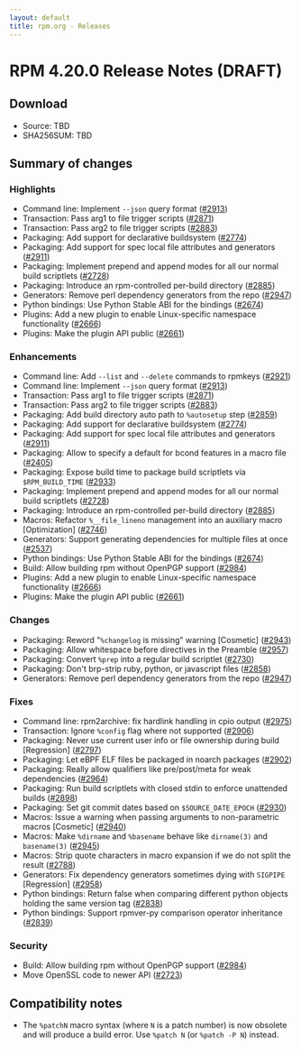 ```yaml
---
layout: default
title: rpm.org - Releases
---
```


# RPM 4.20.0 Release Notes (DRAFT)

## Download
* Source: TBD
* SHA256SUM: TBD

## Summary of changes
### Highlights
* Command line: Implement `--json` query format ([#2913](https://github.com/rpm-software-management/rpm/pull/2913))
* Transaction: Pass arg1 to file trigger scripts ([#2871](https://github.com/rpm-software-management/rpm/pull/2871))
* Transaction: Pass arg2 to file trigger scripts ([#2883](https://github.com/rpm-software-management/rpm/pull/2883))
* Packaging: Add support for declarative buildsystem ([#2774](https://github.com/rpm-software-management/rpm/pull/2774))
* Packaging: Add support for spec local file attributes and generators ([#2911](https://github.com/rpm-software-management/rpm/pull/2911))
* Packaging: Implement prepend and append modes for all our normal build scriptlets ([#2728](https://github.com/rpm-software-management/rpm/pull/2728))
* Packaging: Introduce an rpm-controlled per-build directory ([#2885](https://github.com/rpm-software-management/rpm/pull/2885))
* Generators: Remove perl dependency generators from the repo ([#2947](https://github.com/rpm-software-management/rpm/pull/2947))
* Python bindings: Use Python Stable ABI for the bindings ([#2674](https://github.com/rpm-software-management/rpm/pull/2674))
* Plugins: Add a new plugin to enable Linux-specific namespace functionality ([#2666](https://github.com/rpm-software-management/rpm/pull/2666))
* Plugins: Make the plugin API public ([#2661](https://github.com/rpm-software-management/rpm/pull/2661))

### Enhancements
* Command line: Add `--list` and `--delete` commands to rpmkeys ([#2921](https://github.com/rpm-software-management/rpm/pull/2921))
* Command line: Implement `--json` query format ([#2913](https://github.com/rpm-software-management/rpm/pull/2913))
* Transaction: Pass arg1 to file trigger scripts ([#2871](https://github.com/rpm-software-management/rpm/pull/2871))
* Transaction: Pass arg2 to file trigger scripts ([#2883](https://github.com/rpm-software-management/rpm/pull/2883))
* Packaging: Add build directory auto path to `%autosetup` step ([#2859](https://github.com/rpm-software-management/rpm/pull/2859))
* Packaging: Add support for declarative buildsystem ([#2774](https://github.com/rpm-software-management/rpm/pull/2774))
* Packaging: Add support for spec local file attributes and generators ([#2911](https://github.com/rpm-software-management/rpm/pull/2911))
* Packaging: Allow to specify a default for bcond features in a macro file ([#2405](https://github.com/rpm-software-management/rpm/pull/2405))
* Packaging: Expose build time to package build scriptlets via `$RPM_BUILD_TIME` ([#2933](https://github.com/rpm-software-management/rpm/pull/2933))
* Packaging: Implement prepend and append modes for all our normal build scriptlets ([#2728](https://github.com/rpm-software-management/rpm/pull/2728))
* Packaging: Introduce an rpm-controlled per-build directory ([#2885](https://github.com/rpm-software-management/rpm/pull/2885))
* Macros: Refactor `%__file_lineno` management into an auxiliary macro [Optimization] ([#2746](https://github.com/rpm-software-management/rpm/pull/2746))
* Generators: Support generating dependencies for multiple files at once ([#2537](https://github.com/rpm-software-management/rpm/pull/2537))
* Python bindings: Use Python Stable ABI for the bindings ([#2674](https://github.com/rpm-software-management/rpm/pull/2674))
* Build: Allow building rpm without OpenPGP support ([#2984](https://github.com/rpm-software-management/rpm/pull/2984))
* Plugins: Add a new plugin to enable Linux-specific namespace functionality ([#2666](https://github.com/rpm-software-management/rpm/pull/2666))
* Plugins: Make the plugin API public ([#2661](https://github.com/rpm-software-management/rpm/pull/2661))

### Changes
* Packaging: Reword "`%changelog` is missing" warning [Cosmetic] ([#2943](https://github.com/rpm-software-management/rpm/pull/2943))
* Packaging: Allow whitespace before directives in the Preamble ([#2957](https://github.com/rpm-software-management/rpm/pull/2957))
* Packaging: Convert `%prep` into a regular build scriptlet ([#2730](https://github.com/rpm-software-management/rpm/pull/2730))
* Packaging: Don't brp-strip ruby, python, or javascript files ([#2858](https://github.com/rpm-software-management/rpm/pull/2858))
* Generators: Remove perl dependency generators from the repo ([#2947](https://github.com/rpm-software-management/rpm/pull/2947))

### Fixes
* Command line: rpm2archive: fix hardlink handling in cpio output ([#2975](https://github.com/rpm-software-management/rpm/pull/2975))
* Transaction: Ignore `%config` flag where not supported ([#2906](https://github.com/rpm-software-management/rpm/pull/2906))
* Packaging: Never use current user info or file ownership during build [Regression] ([#2797](https://github.com/rpm-software-management/rpm/pull/2797))
* Packaging: Let eBPF ELF files be packaged in noarch packages ([#2902](https://github.com/rpm-software-management/rpm/pull/2902))
* Packaging: Really allow qualifiers like pre/post/meta for weak dependencies ([#2964](https://github.com/rpm-software-management/rpm/pull/2964))
* Packaging: Run build scriptlets with closed stdin to enforce unattended builds ([#2898](https://github.com/rpm-software-management/rpm/pull/2898))
* Packaging: Set git commit dates based on `$SOURCE_DATE_EPOCH` ([#2930](https://github.com/rpm-software-management/rpm/pull/2930))
* Macros: Issue a warning when passing arguments to non-parametric macros [Cosmetic] ([#2940](https://github.com/rpm-software-management/rpm/pull/2940))
* Macros: Make `%dirname` and `%basename` behave like `dirname(3)` and `basename(3)` ([#2945](https://github.com/rpm-software-management/rpm/pull/2945))
* Macros: Strip quote characters in macro expansion if we do not split the result ([#2788](https://github.com/rpm-software-management/rpm/pull/2788))
* Generators: Fix dependency generators sometimes dying with `SIGPIPE` [Regression] ([#2958](https://github.com/rpm-software-management/rpm/pull/2958))
* Python bindings: Return false when comparing different python objects holding the same version tag ([#2838](https://github.com/rpm-software-management/rpm/pull/2838))
* Python bindings: Support rpmver-py comparison operator inheritance ([#2839](https://github.com/rpm-software-management/rpm/pull/2839))

### Security
* Build: Allow building rpm without OpenPGP support ([#2984](https://github.com/rpm-software-management/rpm/pull/2984))
* Move OpenSSL code to newer API ([#2723](https://github.com/rpm-software-management/rpm/pull/2723))

## Compatibility notes
* The `%patchN` macro syntax (where `N` is a patch number) is now obsolete and
  will produce a build error.  Use `%patch N` (or `%patch -P N`) instead.
